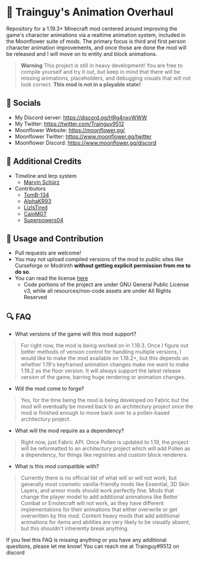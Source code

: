 # 🏃 Trainguy's Animation Overhaul

Repository for a 1.19.3+ Minecraft mod centered around improving the game's character animations via a realtime animation system, included in the Moonflower suite of mods. The primary focus is third and first person character animation improvements, and once those are done the mod will be released and I will move on to entity and block animations.

> **Warning**
> This project is still in heavy development! You are free to compile yourself and try it out, but keep in mind that there will be missing animations, placeholders, and debugging visuals that will not look correct. **This mod is not in a playable state!**

## 🔗 Socials
- My Discord server: https://discord.gg/HRg4nxvWWW
- My Twitter: https://twitter.com/Trainguy9512
- Moonflower Website: https://moonflower.gg/
- Moonflower Twitter: https://www.moonflower.gg/twitter
- Moonflower Discord: https://www.moonflower.gg/discord

## 📘 Additional Credits
- Timeline and lerp system
  - [Marvin Schürz](https://twitter.com/minetoblend)
- Contributors
  - [TomB-134](https://github.com/TomB-134)
  - [AlphaKR93](https://github.com/AlphaKR93)
  - [LizIsTired](https://github.com/LizIsTired)
  - [CaioMGT](https://github.com/CaioMGT)
  - [Superpowers04](https://github.com/superpowers04)

## 🧵 Usage and Contribution
- Pull requests are welcome!
- You may not upload compiled versions of the mod to public sites like Curseforge or Modrinth **without getting explicit permission from me to do so**.
- You can read the license [here](https://github.com/Trainguy9512/trainguys-animation-overhaul/blob/master/LICENSE)
  - Code portions of the project are under GNU General Public License v3, while all resources/non-code assets are under All Rights Reserved

## 🔍 FAQ

- What versions of the game will this mod support?
> For right now, the mod is being worked on in 1.19.3. Once I figure out better methods of version control for handling multiple versions, I would like to make the mod available on 1.18.2+, but this depends on whether 1.19's keyframed animation changes make me want to make 1.19.2 as the floor version. It will always support the latest release version of the game, barring huge rendering or animation changes.
- Will the mod come to forge?
> Yes, for the time being the mod is being developed on Fabric but the mod will eventually be moved back to an architectury project once the mod is finished enough to move back over to a pollen-based architectury project.
- What will the mod require as a dependency?
> Right now, just Fabric API. Once Pollen is updated to 1.19, the project will be reformatted to an architectury project which will add Pollen as a dependency, for things like registries and custom block renderers.
- What is this mod compatible with?
> Currently there is no official list of what will or will not work, but generally most cosmetic vanilla-friendly mods like Essential, 3D Skin Layers, and armor mods should work perfectly fine. Mods that change the player model to add additional animations like Better Combat or Emotecraft will not work, as they have different implementations for their animations that either overwrite or get overwritten by this mod. Content heavy mods that add additional animations for items and abilities are very likely to be visually absent, but this shouldn't inherently break anything.

If you feel this FAQ is missing anything or you have any additional questions, please let me know! You can reach me at Trainguy#9512 on discord 
